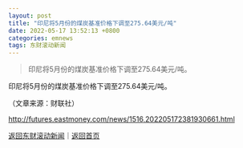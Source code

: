 ```yaml
---
layout: post
title: "印尼将5月份的煤炭基准价格下调至275.64美元/吨"
date: 2022-05-17 13:52:13 +0800
categories: emnews
tags: 东财滚动新闻
---
```

> 印尼将5月份的煤炭基准价格下调至275.64美元/吨。

<p>印尼将5月份的煤炭基准价格下调至275.64美元/吨。</p><p class="em_media">（文章来源：财联社）</p>

<http://futures.eastmoney.com/news/1516,202205172381930661.html>

[返回东财滚动新闻](//finews.withounder.com/emnews/)｜[返回首页](//finews.withounder.com/)